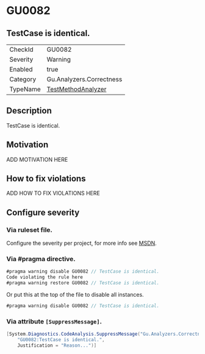 # GU0082
## TestCase is identical.

<!-- start generated table -->
<table>
<tr>
  <td>CheckId</td>
  <td>GU0082</td>
</tr>
<tr>
  <td>Severity</td>
  <td>Warning</td>
</tr>
<tr>
  <td>Enabled</td>
  <td>true</td>
</tr>
<tr>
  <td>Category</td>
  <td>Gu.Analyzers.Correctness</td>
</tr>
<tr>
  <td>TypeName</td>
  <td><a href="https://github.com/GuOrg/Gu.Analyzers/blob/master/Gu.Analyzers.Analyzers/NodeAnalyzers/TestMethodAnalyzer.cs">TestMethodAnalyzer</a></td>
</tr>
</table>
<!-- end generated table -->

## Description

TestCase is identical.

## Motivation

ADD MOTIVATION HERE

## How to fix violations

ADD HOW TO FIX VIOLATIONS HERE

<!-- start generated config severity -->
## Configure severity

### Via ruleset file.

Configure the severity per project, for more info see [MSDN](https://msdn.microsoft.com/en-us/library/dd264949.aspx).

### Via #pragma directive.
```C#
#pragma warning disable GU0082 // TestCase is identical.
Code violating the rule here
#pragma warning restore GU0082 // TestCase is identical.
```

Or put this at the top of the file to disable all instances.
```C#
#pragma warning disable GU0082 // TestCase is identical.
```

### Via attribute `[SuppressMessage]`.

```C#
[System.Diagnostics.CodeAnalysis.SuppressMessage("Gu.Analyzers.Correctness", 
    "GU0082:TestCase is identical.", 
    Justification = "Reason...")]
```
<!-- end generated config severity -->